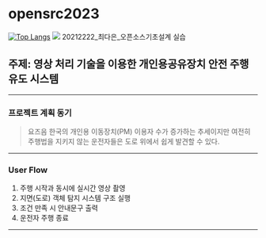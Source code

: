 # opensrc2023
[![Top Langs](https://github-readme-stats.vercel.app/api/top-langs/?username=thisischeese&langs_count=8)](https://github.com/thisischeese/github-readme-stats)
 <img src="https://img.shields.io/badge/python-3776AB?style=flat&logo=python&logoColor=white"/>
20212222_최다은_오픈소스기초설계 실습
## 주제: 영상 처리 기술을 이용한 개인용공유장치 안전 주행 유도 시스템

--------------------------------------------------------------
### 프로젝트 계획 동기
> 요즈음 한국의 개인용 이동장치(PM) 이용자 수가 증가하는 추세이지만 여전히 주행법을 지키지 않는 운전자들은 도로 위에서 쉽게 발견할 수 있다. 

-------------------------------------------------------------
### User Flow
1. 주행 시작과 동시에 실시간 영상 촬영
2. 지면(도로) 객체 탐지 시스템 구조 실행
3. 조건 만족 시 안내문구 출력
4. 운전자 주행 종료
---------------------------------------------------------------

